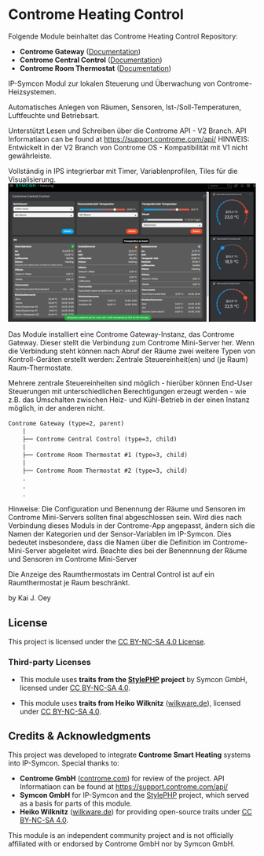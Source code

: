 # Controme Heating Control

Folgende Module beinhaltet das Controme Heating Control Repository:

- __Controme Gateway__ ([Documentation](ContromeGateway))
- __Controme Central Control__ ([Documentation](ContromeCentralControl))
- __Controme Room Thermostat__ ([Documentation](ContromeRoomThermostat))

IP-Symcon Modul zur lokalen Steuerung und Überwachung von Controme-Heizsystemen.

Automatisches Anlegen von Räumen, Sensoren, Ist-/Soll-Temperaturen, Luftfeuchte und Betriebsart.

Unterstützt Lesen und Schreiben über die Controme API - V2 Branch.
API Informatiaon can be found at https://support.controme.com/api/
HINWEIS: Entwickelt in der V2 Branch von Controme OS - Kompatibilität mit V1 nicht gewährleiste.

Vollständig in IPS integrierbar mit Timer, Variablenprofilen, Tiles für die Visualisierung.
![Screenshot Controme Heating Control](libs/assets/Controme_Heating_Control.png)

Das Module installiert eine Controme Gateway-Instanz, das Controme Gateway.
Dieser stellt die Verbindung zum Controme Mini-Server her.
Wenn die Verbindung steht können nach Abruf der Räume zwei weitere Typen von Kontroll-Geräten erstellt werden:
Zentrale Steuereinheit(en) und (je Raum) Raum-Thermostate.

Mehrere zentrale Steuereinheiten sind möglich - hierüber können End-User Steuerungen mit unterschiedlichen
Berechtigungen erzeugt werden - wie z.B. das Umschalten zwischen Heiz- und Kühl-Betrieb in der einen Instanz
möglich, in der anderen nicht.

```
Controme Gateway (type=2, parent)
    |
    ├── Controme Central Control (type=3, child)
    |
    ├── Controme Room Thermostat #1 (type=3, child)
    |
    ├── Controme Room Thermostat #2 (type=3, child)
    .
    .
    .
```

Hinweise:
Die Configuration und Benennung der Räume und Sensoren im Controme Mini-Servers sollten final abgeschlossen sein.
Wird dies nach Verbindung dieses Moduls in der Controme-App angepasst, ändern sich die Namen der Kategorien und
der Sensor-Variablen im IP-Symcon. Dies bedeutet insbesondere, dass die Namen über die Definition im
Controme-Mini-Server abgeleitet wird. Beachte dies bei der Benennnung der Räume und Sensoren im Controme Mini-Server

Die Anzeige des Raumthermostats im Central Control ist auf ein Raumthermostat je Raum beschränkt.

by Kai J. Oey

## License

This project is licensed under the [CC BY-NC-SA 4.0 License](https://creativecommons.org/licenses/by-nc-sa/4.0/).

### Third-party Licenses

- This module uses **traits from the [StylePHP](https://github.com/symcon/StylePHP) project** by Symcon GmbH,
  licensed under [CC BY-NC-SA 4.0](https://creativecommons.org/licenses/by-nc-sa/4.0/).

- This module uses **traits from Heiko Wilknitz** ([wilkware.de](https://wilkware.de)),
  licensed under [CC BY-NC-SA 4.0](https://creativecommons.org/licenses/by-nc-sa/4.0/).

## Credits & Acknowledgments

This project was developed to integrate **Controme Smart Heating** systems into IP-Symcon.
Special thanks to:

- **Controme GmbH** ([controme.com](https://www.controme.com)) for review of the project. API Informatiaon can be found at https://support.controme.com/api/
- **Symcon GmbH** for IP-Symcon and the [StylePHP](https://github.com/symcon/StylePHP) project, which served as a basis for parts of this module.
- **Heiko Wilknitz** ([wilkware.de](https://wilkware.de)) for providing open-source traits under [CC BY-NC-SA 4.0](https://creativecommons.org/licenses/by-nc-sa/4.0/).

This module is an independent community project and is not officially affiliated with or endorsed by Controme GmbH nor by Symcon GmbH.
